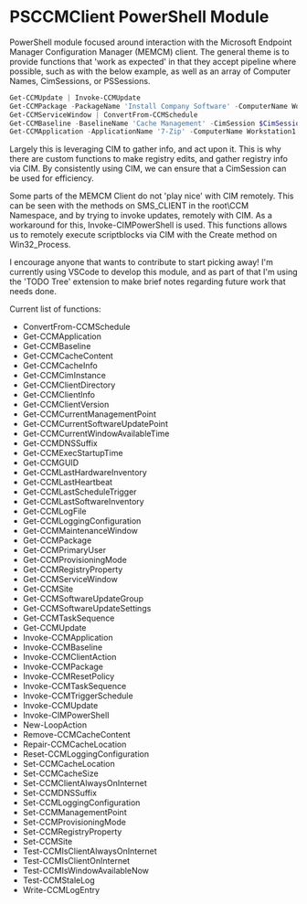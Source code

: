 # PSCCMClient PowerShell Module

PowerShell module focused around interaction with the Microsoft Endpoint Manager Configuration Manager (MEMCM) client. The general theme is to provide functions that 'work as expected' in that they accept pipeline where possible, such as with the below example, as well as an array of Computer Names, CimSessions, or PSSessions.

```Powershell
Get-CCMUpdate | Invoke-CCMUpdate
Get-CCMPackage -PackageName 'Install Company Software' -ComputerName Workstation1 | Invoke-CCMPackage
Get-CCMServiceWindow | ConvertFrom-CCMSchedule
Get-CCMBaseline -BaselineName 'Cache Management' -CimSession $CimSession1 | Invoke-CCMBaseline
Get-CCMApplication -ApplicationName '7-Zip' -ComputerName Workstation1 | Invoke-CCMApplication -Method Uninstall
```

Largely this is leveraging CIM to gather info, and act upon it. This is why there are custom functions to make registry edits, and gather registry info via CIM. By consistently using CIM, we can ensure that a CimSession can be used for efficiency.

Some parts of the MEMCM Client do not 'play nice' with CIM remotely. This can be seen with the methods on SMS_CLIENT in the root\CCM Namespace, and by trying to invoke updates, remotely with CIM. As a workaround for this, Invoke-CIMPowerShell is used. This functions allows us to remotely execute scriptblocks via CIM with the Create method on Win32_Process.

I encourage anyone that wants to contribute to start picking away! I'm currently using VSCode to develop this module, and as part of that I'm using the 'TODO Tree' extension to make brief notes regarding future work that needs done.

Current list of functions:

* ConvertFrom-CCMSchedule
* Get-CCMApplication
* Get-CCMBaseline
* Get-CCMCacheContent
* Get-CCMCacheInfo
* Get-CCMCimInstance
* Get-CCMClientDirectory
* Get-CCMClientInfo
* Get-CCMClientVersion
* Get-CCMCurrentManagementPoint
* Get-CCMCurrentSoftwareUpdatePoint
* Get-CCMCurrentWindowAvailableTime
* Get-CCMDNSSuffix
* Get-CCMExecStartupTime
* Get-CCMGUID
* Get-CCMLastHardwareInventory
* Get-CCMLastHeartbeat
* Get-CCMLastScheduleTrigger
* Get-CCMLastSoftwareInventory
* Get-CCMLogFile
* Get-CCMLoggingConfiguration
* Get-CCMMaintenanceWindow
* Get-CCMPackage
* Get-CCMPrimaryUser
* Get-CCMProvisioningMode
* Get-CCMRegistryProperty
* Get-CCMServiceWindow
* Get-CCMSite
* Get-CCMSoftwareUpdateGroup
* Get-CCMSoftwareUpdateSettings
* Get-CCMTaskSequence
* Get-CCMUpdate
* Invoke-CCMApplication
* Invoke-CCMBaseline
* Invoke-CCMClientAction
* Invoke-CCMPackage
* Invoke-CCMResetPolicy
* Invoke-CCMTaskSequence
* Invoke-CCMTriggerSchedule
* Invoke-CCMUpdate
* Invoke-CIMPowerShell
* New-LoopAction
* Remove-CCMCacheContent
* Repair-CCMCacheLocation
* Reset-CCMLoggingConfiguration
* Set-CCMCacheLocation
* Set-CCMCacheSize
* Set-CCMClientAlwaysOnInternet
* Set-CCMDNSSuffix
* Set-CCMLoggingConfiguration
* Set-CCMManagementPoint
* Set-CCMProvisioningMode
* Set-CCMRegistryProperty
* Set-CCMSite
* Test-CCMIsClientAlwaysOnInternet
* Test-CCMIsClientOnInternet
* Test-CCMIsWindowAvailableNow
* Test-CCMStaleLog
* Write-CCMLogEntry
